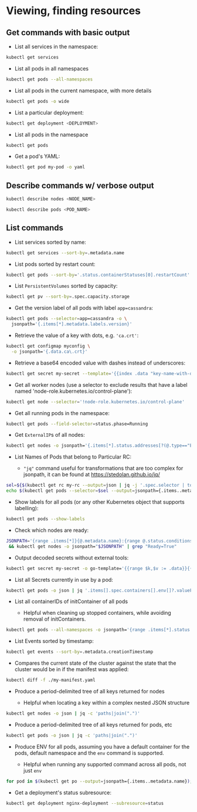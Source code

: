 # Viewing, finding resources

## Get commands with basic output

* List all services in the namespace:

```zsh
kubectl get services
```

* List all pods in all namespaces

```zsh
kubectl get pods --all-namespaces
```

* List all pods in the current namespace, with more details

```zsh
kubectl get pods -o wide
```

* List a particular deployment:

```zsh
kubectl get deployment <DEPLOYMENT> 
```

* List all pods in the namespace

```zsh
kubectl get pods
```

* Get a pod's YAML:

```zsh
kubectl get pod my-pod -o yaml
```

## Describe commands w/ verbose output

```zsh
kubectl describe nodes <NODE_NAME>
```

```zsh
kubectl describe pods <POD_NAME>
```

## List commands

* List services sorted by name:

```zsh
kubectl get services --sort-by=.metadata.name
```

* List pods sorted by restart count:

```zsh
kubectl get pods --sort-by='.status.containerStatuses[0].restartCount'
```

* List `PersistentVolumes` sorted by capacity:

```zsh
kubectl get pv --sort-by=.spec.capacity.storage
```

* Get the version label of all pods with label `app=cassandra`:

```zsh
kubectl get pods --selector=app=cassandra -o \
  jsonpath='{.items[*].metadata.labels.version}'
```

* Retrieve the value of a key with dots, e.g. `'ca.crt'`:

```zsh
kubectl get configmap myconfig \
  -o jsonpath='{.data.ca\.crt}'
```

* Retrieve a base64 encoded value with dashes instead of underscores:

```zsh
kubectl get secret my-secret --template='{{index .data "key-name-with-dashes"}}'
```

* Get all worker nodes (use a selector to exclude results that have a label named 'node-role.kubernetes.io/control-plane'):

```zsh
kubectl get node --selector='!node-role.kubernetes.io/control-plane'
```

* Get all running pods in the namespace:

```zsh
kubectl get pods --field-selector=status.phase=Running
```

* Get `ExternalIP`s of all nodes:

```zsh
kubectl get nodes -o jsonpath='{.items[*].status.addresses[?(@.type=="ExternalIP")].address}'
```

* List Names of Pods that belong to Particular RC:

    * `"jq"` command useful for transformations that are too complex for jsonpath, it can be found at https://stedolan.github.io/jq/

```zsh
sel=${$(kubectl get rc my-rc --output=json | jq -j '.spec.selector | to_entries | .[] | "\(.key)=\(.value),"')%?}
echo $(kubectl get pods --selector=$sel --output=jsonpath={.items..metadata.name})
```

* Show labels for all pods (or any other Kubernetes object that supports labelling):

```zsh
kubectl get pods --show-labels
```

* Check which nodes are ready:

```zsh
JSONPATH='{range .items[*]}{@.metadata.name}:{range @.status.conditions[*]}{@.type}={@.status};{end}{end}' \
 && kubectl get nodes -o jsonpath="$JSONPATH" | grep "Ready=True"
```

* Output decoded secrets without external tools:

```zsh
kubectl get secret my-secret -o go-template='{{range $k,$v := .data}}{{"### "}}{{$k}}{{"\n"}}{{$v|base64decode}}{{"\n\n"}}{{end}}'
```

* List all Secrets currently in use by a pod:

```zsh
kubectl get pods -o json | jq '.items[].spec.containers[].env[]?.valueFrom.secretKeyRef.name' | grep -v null | sort | uniq
```

* List all containerIDs of initContainer of all pods

    * Helpful when cleaning up stopped containers, while avoiding removal of initContainers.

```zsh
kubectl get pods --all-namespaces -o jsonpath='{range .items[*].status.initContainerStatuses[*]}{.containerID}{"\n"}{end}' | cut -d/ -f3
```

* List Events sorted by timestamp:

```zsh
kubectl get events --sort-by=.metadata.creationTimestamp
```

* Compares the current state of the cluster against the state that the cluster would be in if the manifest was applied:

```zsh
kubectl diff -f ./my-manifest.yaml
```

* Produce a period-delimited tree of all keys returned for nodes

    * Helpful when locating a key within a complex nested JSON structure

```zsh
kubectl get nodes -o json | jq -c 'paths|join(".")'
```

* Produce a period-delimited tree of all keys returned for pods, etc

```zsh
kubectl get pods -o json | jq -c 'paths|join(".")'
```

* Produce ENV for all pods, assuming you have a default container for the pods, default namespace and the `env` command is supported.

    * Helpful when running any supported command across all pods, not just `env`

```zsh
for pod in $(kubectl get po --output=jsonpath={.items..metadata.name}); do echo $pod && kubectl exec -it $pod -- env; done
```

* Get a deployment's status subresource:

```zsh
kubectl get deployment nginx-deployment --subresource=status
```
